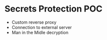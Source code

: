 # Secrets Protection POC

- Custom reverse proxy
- Connection to external server
- Man in the Midle decryption